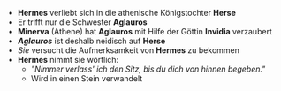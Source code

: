 -   **Hermes** verliebt sich in die athenische Königstochter **Herse**
-   Er trifft nur die Schwester **Aglauros**
-   **Minerva** (Athene) hat **Aglauros** mit Hilfe der Göttin **Invidia** verzaubert
-   _**Aglauros**_ ist deshalb neidisch auf **Herse**
-   _Sie_ versucht die Aufmerksamkeit von **Hermes** zu bekommen
-   **Hermes** nimmt sie wörtlich:
    -   _"Nimmer verlass' ich den Sitz, bis du dich von hinnen begeben."_
    -   Wird in einen Stein verwandelt
